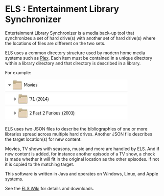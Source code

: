# ELS : Entertainment Library Synchronizer

Entertainment Library Synchronizer is a media back-up tool that synchronizes
a set of hard drive(s) with another set of hard drive(s) where the locations
of files are different on the two sets.

ELS uses a common directory structure used by modern home media systems such
as [Plex](https://plex.tv). Each item must be contained in a unique directory
within a library directory and that directory is described in a library.

For example:

![library directory structure](artifacts/document/library-directory.jpg "Library directory") 

ELS uses two JSON files to describe the bibliographies of one or more libraries
spread across multiple hard drives. Another JSON file describes the target
location(s) for new content.

Movies, TV shows with seasons, music and more are handled by ELS. And if new content
is added, for instance another episode of a TV show, a check is made whether it will
fit in the original location as the other episodes. If not it is copied to the matching
target.
 
This software is written in Java and operates on Windows, Linux, and Apple systems.

See the [ELS Wiki](https://github.com/GrokSoft/ELS/wiki) for details and downloads.
